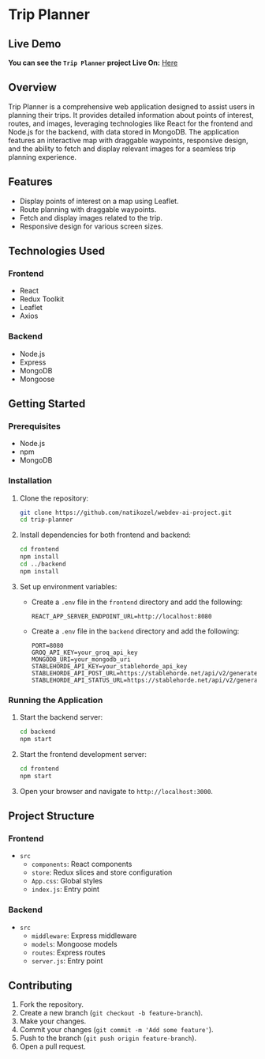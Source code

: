 # Trip Planner

## Live Demo
**You can see the `Trip Planner` project Live On:** [Here](https://webdev-ai-project.vercel.app)


## Overview

Trip Planner is a comprehensive web application designed to assist users in planning their trips. It provides detailed information about points of interest, routes, and images, leveraging technologies like React for the frontend and Node.js for the backend, with data stored in MongoDB. The application features an interactive map with draggable waypoints, responsive design, and the ability to fetch and display relevant images for a seamless trip planning experience.

## Features

- Display points of interest on a map using Leaflet.
- Route planning with draggable waypoints.
- Fetch and display images related to the trip.
- Responsive design for various screen sizes.

## Technologies Used

### Frontend

- React
- Redux Toolkit
- Leaflet
- Axios

### Backend

- Node.js
- Express
- MongoDB
- Mongoose

## Getting Started

### Prerequisites

- Node.js
- npm
- MongoDB

### Installation

1. Clone the repository:

    ```sh
    git clone https://github.com/natikozel/webdev-ai-project.git
    cd trip-planner
    ```

2. Install dependencies for both frontend and backend:

    ```sh
    cd frontend
    npm install
    cd ../backend
    npm install
    ```

3. Set up environment variables:

    - Create a `.env` file in the `frontend` directory and add the following:

        ```dotenv
        REACT_APP_SERVER_ENDPOINT_URL=http://localhost:8080
        ```

    - Create a `.env` file in the `backend` directory and add the following:

        ```dotenv
        PORT=8080
        GROQ_API_KEY=your_groq_api_key
        MONGODB_URI=your_mongodb_uri
        STABLEHORDE_API_KEY=your_stablehorde_api_key
        STABLEHORDE_API_POST_URL=https://stablehorde.net/api/v2/generate/async
        STABLEHORDE_API_STATUS_URL=https://stablehorde.net/api/v2/generate/status
        ```

### Running the Application

1. Start the backend server:

    ```sh
    cd backend
    npm start
    ```

2. Start the frontend development server:

    ```sh
    cd frontend
    npm start
    ```

3. Open your browser and navigate to `http://localhost:3000`.

## Project Structure

### Frontend

- `src`
    - `components`: React components
    - `store`: Redux slices and store configuration
    - `App.css`: Global styles
    - `index.js`: Entry point

### Backend

- `src`
    - `middleware`: Express middleware
    - `models`: Mongoose models
    - `routes`: Express routes
    - `server.js`: Entry point

## Contributing

1. Fork the repository.
2. Create a new branch (`git checkout -b feature-branch`).
3. Make your changes.
4. Commit your changes (`git commit -m 'Add some feature'`).
5. Push to the branch (`git push origin feature-branch`).
6. Open a pull request.
